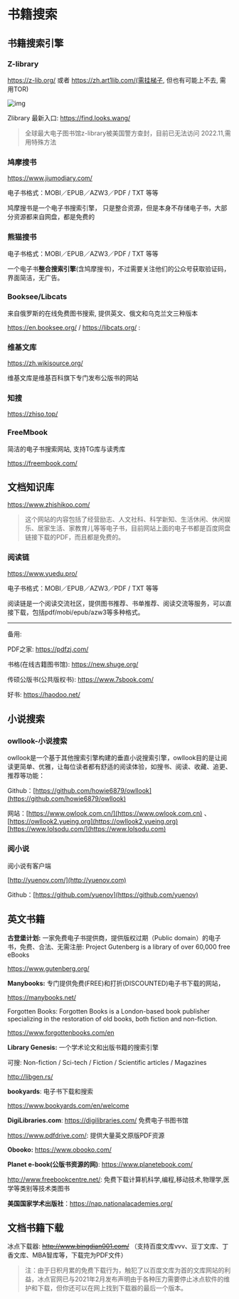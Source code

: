 # 书籍搜索

## 书籍搜索引擎

### Z-library

https://z-lib.org/ 或者 https://zh.art1lib.com/(需挂梯子, 但也有可能上不去, 需用TOR)

![img](https://zh.fr1lib.org/iprc_seized_banner.png)

Zlibrary 最新入口: https://find.looks.wang/

> 全球最大电子图书馆z-library被美国警方查封，目前已无法访问 2022.11,需用特殊方法

### 鸠摩搜书

https://www.jiumodiary.com/

电子书格式：MOBI／EPUB／AZW3／PDF / TXT 等等

鸠摩搜书是一个电子书搜索引擎， 只是整合资源，但是本身不存储电子书，大部分资源都来自网盘，都是免费的

### 熊猫搜书

电子书格式：MOBI／EPUB／AZW3／PDF / TXT 等等

一个电子书**整合搜索引擎**(含鸠摩搜书)，不过需要关注他们的公众号获取验证码，界面简洁，无广告。

### Booksee/Libcats

来自俄罗斯的在线免费图书搜索, 提供英文、俄文和乌克兰文三种版本

https://en.booksee.org/  / https://libcats.org/ : 

### 维基文库

https://zh.wikisource.org/

维基文库是维基百科旗下专门发布公版书的网站

### 知搜

https://zhiso.top/

### FreeMbook

简洁的电子书搜索网站,  支持TG库与读秀库

https://freembook.com/

## 文档知识库

https://www.zhishikoo.com/

> 这个网站的内容包括了经营励志、人文社科、科学新知、生活休闲、休闲娱乐、居家生活、家教育儿等等电子书，目前网站上面的电子书都是百度网盘链接下载的PDF，而且都是免费的。

### 阅读链

https://www.yuedu.pro/

电子书格式：MOBI／EPUB／AZW3／PDF / TXT 等等

阅读链是一个阅读交流社区，提供图书推荐、书单推荐、阅读交流等服务，可以直接下载，包括pdf/mobi/epub/azw3等多种格式。

----

备用:

PDF之家: https://pdfzj.com/

书格(在线古籍图书馆): https://new.shuge.org/

传硕公版书(公共版权书): https://www.7sbook.com/

好书: https://haodoo.net/

## 小说搜索

### owllook-小说搜索

owllook是一个基于其他搜索引擎构建的垂直小说搜索引擎，owllook目的是让阅读更简单、优雅，让每位读者都有舒适的阅读体验，如搜书、阅读、收藏、追更、推荐等功能：

Github：[https://github.com/howie6879/owllook](https://github.com/howie6879/owllook)

网站：[https://www.owlook.com.cn/](https://www.owlook.com.cn) 、 [https://owllook2.yueing.org](https://owllook2.yueing.org)[https://www.lolsodu.com/](https://www.lolsodu.com)

### 阅小说

阅小说有客户端

[http://yuenov.com/](http://yuenov.com)

Github：[https://github.com/yuenov](https://github.com/yuenov)

## 英文书籍

**古登堡计划:** 一家免费电子书提供商，提供版权过期（Public domain）的电子书，免费、合法、无需注册: Project Gutenberg is a library of over 60,000 free eBooks

https://www.gutenberg.org/

**Manybooks:** 专门提供免费(FREE)和打折(DISCOUNTED)电子书下载的网站，

https://manybooks.net/

Forgotten Books: Forgotten Books is a London-based book publisher specializing in the restoration of old books, both fiction and non-fiction.

https://www.forgottenbooks.com/en

**Library Genesis:** 一个学术论文和出版书籍的搜索引擎

可搜: Non-fiction / Sci-tech	 /  Fiction / 	Scientific articles / 	Magazines

http://libgen.rs/

**bookyards**: 电子书下载和搜索

https://www.bookyards.com/en/welcome

 **DigiLibraries.com**: https://digilibraries.com/ 免费电子书图书馆

https://www.pdfdrive.com/: 提供大量英文原版PDF资源

**Obooko:** https://www.obooko.com/

**Planet e-book(公版书资源的网)**: https://www.planetebook.com/

http://www.freebookcentre.net/: 免费下载计算机科学,编程,移动技术,物理学,医学等类别等技术类图书

**美国国家学术出版社**：https://nap.nationalacademies.org/

## 文档书籍下载

冰点下载器: ~~http://www.bingdian001.com/~~ （支持百度文库vvv、豆丁文库、丁香文库、MBA智库等，下载完为PDF文件）

> 注：由于日积月累的免费下载行为，触犯了以百度文库为首的文库网站的利益，冰点官网已与2021年2月发布声明由于各种压力需要停止冰点软件的维护和下载，但你还可以在网上找到下载器的最后一个版本。